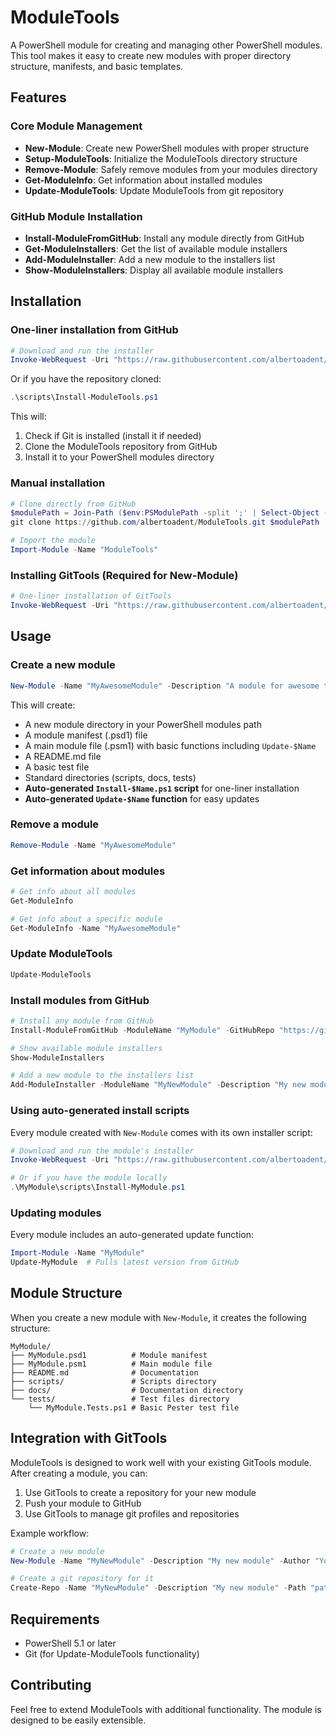 # ModuleTools

A PowerShell module for creating and managing other PowerShell modules. This tool makes it easy to create new modules with proper directory structure, manifests, and basic templates.

## Features

### Core Module Management
- **New-Module**: Create new PowerShell modules with proper structure
- **Setup-ModuleTools**: Initialize the ModuleTools directory structure
- **Remove-Module**: Safely remove modules from your modules directory
- **Get-ModuleInfo**: Get information about installed modules
- **Update-ModuleTools**: Update ModuleTools from git repository

### GitHub Module Installation
- **Install-ModuleFromGitHub**: Install any module directly from GitHub
- **Get-ModuleInstallers**: Get the list of available module installers
- **Add-ModuleInstaller**: Add a new module to the installers list
- **Show-ModuleInstallers**: Display all available module installers

## Installation

### One-liner installation from GitHub
```powershell
# Download and run the installer
Invoke-WebRequest -Uri "https://raw.githubusercontent.com/albertoadent/ModuleTools/main/scripts/Install-ModuleTools.ps1" -OutFile "Install-ModuleTools.ps1"; .\Install-ModuleTools.ps1
```

Or if you have the repository cloned:
```powershell
.\scripts\Install-ModuleTools.ps1
```

This will:
1. Check if Git is installed (install it if needed)
2. Clone the ModuleTools repository from GitHub
3. Install it to your PowerShell modules directory

### Manual installation
```powershell
# Clone directly from GitHub
$modulePath = Join-Path ($env:PSModulePath -split ';' | Select-Object -First 1) "ModuleTools"
git clone https://github.com/albertoadent/ModuleTools.git $modulePath

# Import the module
Import-Module -Name "ModuleTools"
```

### Installing GitTools (Required for New-Module)
```powershell
# One-liner installation of GitTools
Invoke-WebRequest -Uri "https://raw.githubusercontent.com/albertoadent/ModuleTools/main/scripts/Install-GitTools.ps1" -OutFile "Install-GitTools.ps1"; .\Install-GitTools.ps1
```

## Usage

### Create a new module
```powershell
New-Module -Name "MyAwesomeModule" -Description "A module for awesome things" -Author "Your Name"
```

This will create:
- A new module directory in your PowerShell modules path
- A module manifest (.psd1) file
- A main module file (.psm1) with basic functions including `Update-$Name`
- A README.md file
- A basic test file
- Standard directories (scripts, docs, tests)
- **Auto-generated `Install-$Name.ps1` script** for one-liner installation
- **Auto-generated `Update-$Name` function** for easy updates

### Remove a module
```powershell
Remove-Module -Name "MyAwesomeModule"
```

### Get information about modules
```powershell
# Get info about all modules
Get-ModuleInfo

# Get info about a specific module
Get-ModuleInfo -Name "MyAwesomeModule"
```

### Update ModuleTools
```powershell
Update-ModuleTools
```

### Install modules from GitHub
```powershell
# Install any module from GitHub
Install-ModuleFromGitHub -ModuleName "MyModule" -GitHubRepo "https://github.com/username/MyModule.git"

# Show available module installers
Show-ModuleInstallers

# Add a new module to the installers list
Add-ModuleInstaller -ModuleName "MyNewModule" -Description "My new module" -GitHubRepo "https://github.com/username/MyNewModule.git"
```

### Using auto-generated install scripts
Every module created with `New-Module` comes with its own installer script:

```powershell
# Download and run the module's installer
Invoke-WebRequest -Uri "https://raw.githubusercontent.com/albertoadent/MyModule/main/scripts/Install-MyModule.ps1" -OutFile "Install-MyModule.ps1"; .\Install-MyModule.ps1

# Or if you have the module locally
.\MyModule\scripts\Install-MyModule.ps1
```

### Updating modules
Every module includes an auto-generated update function:

```powershell
Import-Module -Name "MyModule"
Update-MyModule  # Pulls latest version from GitHub
```

## Module Structure

When you create a new module with `New-Module`, it creates the following structure:

```
MyModule/
├── MyModule.psd1          # Module manifest
├── MyModule.psm1          # Main module file
├── README.md              # Documentation
├── scripts/               # Scripts directory
├── docs/                  # Documentation directory
└── tests/                 # Test files directory
    └── MyModule.Tests.ps1 # Basic Pester test file
```

## Integration with GitTools

ModuleTools is designed to work well with your existing GitTools module. After creating a module, you can:

1. Use GitTools to create a repository for your new module
2. Push your module to GitHub
3. Use GitTools to manage git profiles and repositories

Example workflow:
```powershell
# Create a new module
New-Module -Name "MyNewModule" -Description "My new module" -Author "Your Name"

# Create a git repository for it
Create-Repo -Name "MyNewModule" -Description "My new module" -Path "path\to\MyNewModule"
```

## Requirements

- PowerShell 5.1 or later
- Git (for Update-ModuleTools functionality)

## Contributing

Feel free to extend ModuleTools with additional functionality. The module is designed to be easily extensible. 